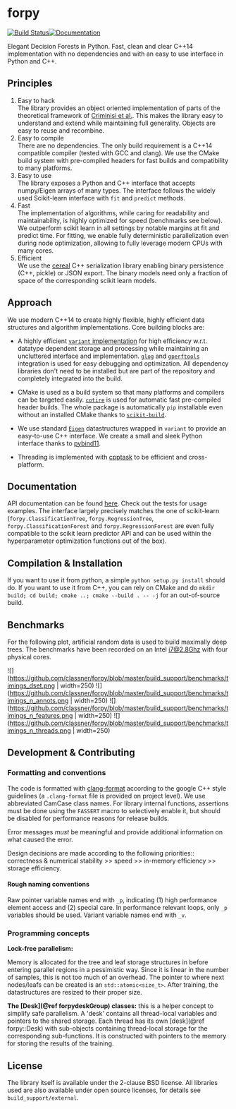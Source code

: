 # forpy

[![Build Status](https://travis-ci.org/classner/forpy.svg?branch=master)](https://travis-ci.org/classner/forpy)[![Documentation](https://readthedocs.org/projects/forpy/badge/?version=latest)](http://forpy.readthedocs.io/en/latest/)

Elegant Decision Forests in Python. Fast, clean and clear C++14 implementation
with no dependencies and with an easy to use interface in Python and C++.

## Principles

1. Easy to hack  
   The library provides an object oriented implementation of parts of the
   theoretical framework
   of
   [Criminisi et al.](https://www.microsoft.com/en-us/research/publication/decision-forests-for-classification-regression-density-estimation-manifold-learning-and-semi-supervised-learning/).
   This makes the library easy to understand and extend while maintaining full
   generality. Objects are easy to reuse and recombine.
2. Easy to compile  
   There are no dependencies. The only build requirement is a C++14 compatible
   compiler (tested with GCC and clang). We use the CMake build system with
   pre-compiled headers for fast builds and compatibility to many platforms.
3. Easy to use  
   The library exposes a Python and C++ interface that accepts numpy/Eigen
   arrays of many types. The interface follows the widely used Scikit-learn
   interface with `fit` and `predict` methods.
4. Fast  
   The implementation of algorithms, while caring for readability and
   maintainability, is highly optimized for speed (benchmarks see below). We
   outperform scikit learn in all settings by notable margins at fit and predict
   time. For fitting, we enable fully deterministic parallelization even during
   node optimization, allowing to fully leverage modern CPUs with many cores.
5. Efficient  
   We use the [cereal](https://uscilab.github.io/cereal/) C++ serialization
   library enabling binary persistence (C++, pickle) or JSON export. The binary
   models need only a fraction of space of the corresponding scikit learn
   models.

## Approach

We use modern C++14 to create highly flexible, highly efficient data structures
and algorithm implementations. Core building blocks are:

* A highly
  efficient [`variant` implementation](https://github.com/mapbox/variant)
  for high efficiency w.r.t. datatype dependent storage and processing while
  maintaining an uncluttered interface and
  implementation. [`glog`](https://github.com/google/glog)
  and [`gperftools`](https://github.com/gperftools/gperftools) integration is
  used for easy debugging and optimization. All dependency libraries don't need
  to be installed but are part of the repository and completely integrated into
  the build.

* CMake is used as a build system so that many platforms and compilers can be
  targeted easily. [`cotire`](https://github.com/sakra/cotire) is used for
  automatic fast pre-compiled header builds. The whole package is automatically
  `pip` installable even without an installed CMake thanks
  to [`scikit-build`](https://github.com/scikit-build/scikit-build).

* We use standard [`Eigen`](http://eigen.tuxfamily.org) datastructures wrapped
  in `variant` to provide an easy-to-use C++ interface. We create a small and
  sleek Python interface thanks
  to [pybind11](https://github.com/pybind/pybind11).
  
* Threading is implemented
  with [cpptask](https://github.com/Kolkir/cpptask) to be efficient and
  cross-platform.

## Documentation

API documentation can be found [here](http://forpy.readthedocs.io/en/latest/).
Check out the tests for usage examples. The interface largely precisely matches
the one of scikit-learn (`forpy.ClassificationTree`, `forpy.RegressionTree`,
`forpy.ClassificationForest` and `forpy.RegressionForest` are even fully
compatible to the scikit learn predictor API and can be used within the
hyperparameter optimization functions out of the box).

## Compilation & Installation

If you want to use it from python, a simple `python setup.py install` should do.
If you want to use it from C++, you can rely on CMake and do `mkdir build; cd
build; cmake ..; cmake --build . -- -j` for an out-of-source build.

## Benchmarks

For the following plot, artificial random data is used to build maximally deep
trees. The benchmarks have been recorded on an Intel i7@2.8Ghz with four
physical cores.

![](https://github.com/classner/forpy/blob/master/build_support/benchmarks/timings_dset.png | width=250)
![](https://github.com/classner/forpy/blob/master/build_support/benchmarks/timings_n_annots.png | width=250)
![](https://github.com/classner/forpy/blob/master/build_support/benchmarks/timings_n_features.png | width=250)
![](https://github.com/classner/forpy/blob/master/build_support/benchmarks/timings_n_threads.png | width=250)

## Development & Contributing

### Formatting and conventions

The code is formatted
with [clang-format](https://clang.llvm.org/docs/ClangFormat.html) according to
the google C++ style guidelines (a `.clang-format` file is provided on project
level). We use abbreviated CamCase class names. For library internal
functions, assertions must be done using the `FASSERT` macro to selectively enable it,
but should be disabled for performance reasons for release builds.

Error messages *must* be meaningful and provide additional information on what
caused the error.

Design decisions are made according to the following priorities:: correctness &
numerical stability >> speed >> in-memory efficiency >> storage efficiency.

#### Rough naming conventions

Raw pointer variable names end with `_p`, indicating (1) high performance
element access and (2) special care. In performance relevant loops, only `_p`
variables should be used. Variant variable names end with `_v`.

### Programming concepts

**Lock-free parallelism:**

Memory is allocated for the tree and leaf storage structures in before entering
parallel regions in a pessimistic way. Since it is linear in the number of
samples, this is not too much of an overhead. The pointer to where next
nodes/leafs can be created is an `std::atomic<size_t>`. After training, the
datastructures are resized to their proper size.

**The [Desk](@ref forpydeskGroup) classes:** this is a helper concept to
simplify safe parallelism. A 'desk' contains all thread-local variables and
pointers to the shared storage. Each thread has its own [desk](@ref forpy::Desk)
with sub-objects containing thread-local storage for the corresponding
sub-functions. It is constructed with pointers to the memory for storing the
results of the training.

## License

The library itself is available under the 2-clause BSD license. All libraries
used are also available under open source licenses, for details see
`build_support/external`.
